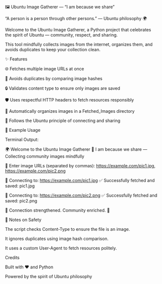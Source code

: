 🖼️ Ubuntu Image Gatherer — “I am because we share”

“A person is a person through other persons.” — Ubuntu philosophy 🌍

Welcome to the Ubuntu Image Gatherer, a Python project that celebrates the spirit of Ubuntu — community, respect, and sharing.

This tool mindfully collects images from the internet, organizes them, and avoids duplicates to keep your collection clean.

✨ Features

🌐 Fetches multiple image URLs at once

🧠 Avoids duplicates by comparing image hashes

🔒 Validates content type to ensure only images are saved

🛡️ Uses respectful HTTP headers to fetch resources responsibly

📁 Automatically organizes images in a Fetched_Images directory

💛 Follows the Ubuntu principle of connecting and sharing

📸 Example Usage

Terminal Output:

🌍 Welcome to the Ubuntu Image Gatherer
💛 I am because we share — Collecting community images mindfully

🔗 Enter image URLs (separated by commas): https://example.com/pic1.jpg, https://example.com/pic2.png

📡 Connecting to: https://example.com/pic1.jpg
✅ Successfully fetched and saved: pic1.jpg

📡 Connecting to: https://example.com/pic2.png
✅ Successfully fetched and saved: pic2.png

🤝 Connection strengthened. Community enriched. 🌱

📝 Notes on Safety

The script checks Content-Type to ensure the file is an image.

It ignores duplicates using image hash comparison.

It uses a custom User-Agent to fetch resources politely.

Credits

Built with ❤️ and Python

Powered by the spirit of Ubuntu philosophy

